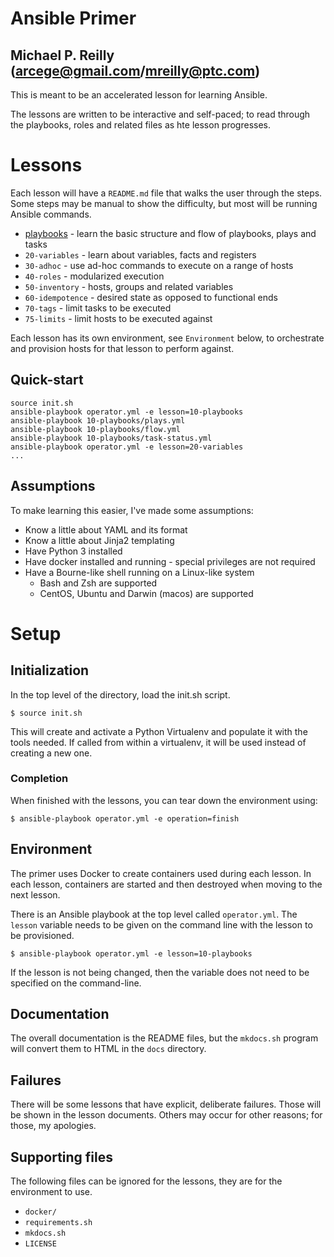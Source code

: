 # Ansible Primer
## Michael P. Reilly (arcege@gmail.com/mreilly@ptc.com)

This is meant to be an accelerated lesson for learning Ansible.

The lessons are written to be interactive and self-paced; to read through the
playbooks, roles and related files as hte lesson progresses.

# Lessons

Each lesson will have a `README.md` file that walks the user through the steps.
Some steps may be manual to show the difficulty, but most will be running Ansible
commands.

* [playbooks](10-playbooks/README.md) - learn the basic structure and flow of playbooks, plays and tasks
* `20-variables` - learn about variables, facts and registers
* `30-adhoc` - use ad-hoc commands to execute on a range of hosts
* `40-roles` - modularized execution
* `50-inventory` - hosts, groups and related variables
* `60-idempotence` - desired state as opposed to functional ends
* `70-tags` - limit tasks to be executed
* `75-limits` - limit hosts to be executed against

Each lesson has its own environment, see `Environment` below, to orchestrate and
provision hosts for that lesson to perform against.

## Quick-start

    source init.sh
    ansible-playbook operator.yml -e lesson=10-playbooks
    ansible-playbook 10-playbooks/plays.yml
    ansible-playbook 10-playbooks/flow.yml
    ansible-playbook 10-playbooks/task-status.yml
    ansible-playbook operator.yml -e lesson=20-variables
    ...

## Assumptions

To make learning this easier, I've made some assumptions:

* Know a little about YAML and its format
* Know a little about Jinja2 templating
* Have Python 3 installed
* Have docker installed and running - special privileges are not required
* Have a Bourne-like shell running on a Linux-like system
    * Bash and Zsh are supported
    * CentOS, Ubuntu and Darwin (macos) are supported

# Setup

## Initialization

In the top level of the directory, load the init.sh script.

    $ source init.sh

This will create and activate a Python Virtualenv and populate it with the tools needed.
If called from within a virtualenv, it will be used instead of creating a new one.

### Completion

When finished with the lessons, you can tear down the environment using:

    $ ansible-playbook operator.yml -e operation=finish

## Environment

The primer uses Docker to create containers used during each lesson.  In each lesson,
containers are started and then destroyed when moving to the next lesson.

There is an Ansible playbook at the top level called `operator.yml`.  The `lesson`
variable needs to be given on the command line with the lesson to be provisioned.

    $ ansible-playbook operator.yml -e lesson=10-playbooks

If the lesson is not being changed, then the variable does not need to
be specified on the command-line.

## Documentation

The overall documentation is the README files, but the `mkdocs.sh` program
will convert them to HTML in the `docs` directory.

## Failures

There will be some lessons that have explicit, deliberate failures.  Those will be
shown in the lesson documents.  Others may occur for other reasons; for those, my
apologies.

## Supporting files

The following files can be ignored for the lessons, they are for the environment to
use.

* `docker/`
* `requirements.sh`
* `mkdocs.sh`
* `LICENSE`
